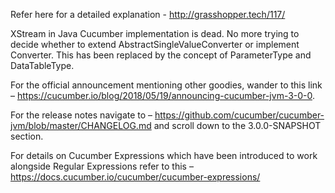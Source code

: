Refer here for a detailed explanation - http://grasshopper.tech/117/

XStream in Java Cucumber implementation is dead. No more trying to decide whether to extend AbstractSingleValueConverter or implement Converter. This has been replaced by the concept of ParameterType and DataTableType.

For the official announcement mentioning other goodies, wander to this link – https://cucumber.io/blog/2018/05/19/announcing-cucumber-jvm-3-0-0.

For the release notes navigate to – https://github.com/cucumber/cucumber-jvm/blob/master/CHANGELOG.md and scroll down to the 3.0.0-SNAPSHOT section.

For details on Cucumber Expressions which have been introduced to work alongside Regular Expressions refer to this – https://docs.cucumber.io/cucumber/cucumber-expressions/
